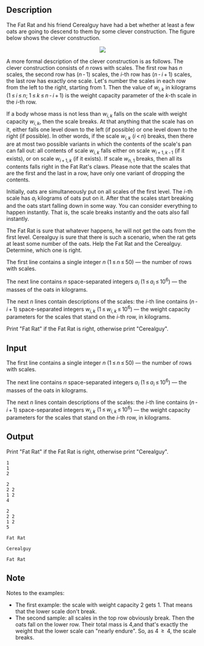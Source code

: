 ## Description

<div><p>The Fat Rat and his friend Сerealguy have had a bet whether at least a few oats are going to descend to them by some clever construction. The figure below shows the clever construction.</p><center> <img class="tex-graphics" src="file://foEYF8eG.png" style="max-width: 100.0%;max-height: 100.0%;"> </center><p>A more formal description of the clever construction is as follows. The clever construction consists of <span class="tex-span"><i>n</i></span> rows with scales. The first row has <span class="tex-span"><i>n</i></span> scales, the second row has <span class="tex-span">(<i>n</i> - 1)</span> scales, the <span class="tex-span"><i>i</i></span>-th row has <span class="tex-span">(<i>n</i> - <i>i</i> + 1)</span> scales, the last row has exactly one scale. Let's number the scales in each row from the left to the right, starting from <span class="tex-span">1</span>. Then the value of <span class="tex-span"><i>w</i><sub class="lower-index"><i>i</i>, <i>k</i></sub></span> in kilograms <span class="tex-span">(1 ≤ <i>i</i> ≤ <i>n</i>;&nbsp;1 ≤ <i>k</i> ≤ <i>n</i> - <i>i</i> + 1)</span> is the weight capacity parameter of the <span class="tex-span"><i>k</i></span>-th scale in the <span class="tex-span"><i>i</i></span>-th row. </p><p>If a body whose mass is not less than <span class="tex-span"><i>w</i><sub class="lower-index"><i>i</i>, <i>k</i></sub></span> falls on the scale with weight capacity <span class="tex-span"><i>w</i><sub class="lower-index"><i>i</i>, <i>k</i></sub></span>, then the scale breaks. At that anything that the scale has on it, either falls one level down to the left (if possible) or one level down to the right (if possible). In other words, if the scale <span class="tex-span"><i>w</i><sub class="lower-index"><i>i</i>, <i>k</i></sub></span> <span class="tex-span">(<i>i</i> &lt; <i>n</i>)</span> breaks, then there are at most two possible variants in which the contents of the scale's pan can fall out: <span class="tex-font-style-bf">all contents</span> of scale <span class="tex-span"><i>w</i><sub class="lower-index"><i>i</i>, <i>k</i></sub></span> falls either on scale <span class="tex-span"><i>w</i><sub class="lower-index"><i>i</i> + 1, <i>k</i> - 1</sub></span> (if it exists), or on scale <span class="tex-span"><i>w</i><sub class="lower-index"><i>i</i> + 1, <i>k</i></sub></span> (if it exists). If scale <span class="tex-span"><i>w</i><sub class="lower-index"><i>n</i>, 1</sub></span> breaks, then all its contents falls right in the Fat Rat's claws. Please note that the scales that are the first and the last in a row, have only one variant of dropping the contents.</p><p>Initially, oats are simultaneously put on all scales of the first level. The <span class="tex-span"><i>i</i></span>-th scale has <span class="tex-span"><i>a</i><sub class="lower-index"><i>i</i></sub></span> kilograms of oats put on it. After that the scales start breaking and the oats start falling down in some way. You can consider everything to happen instantly. That is, the scale breaks instantly and the oats also fall instantly.</p><p>The Fat Rat is sure that whatever happens, he will not get the oats from the first level. Cerealguy is sure that there is such a scenario, when the rat gets at least some number of the oats. Help the Fat Rat and the Cerealguy. Determine, which one is right.</p></div><div class="input-specification"><p>The first line contains a single integer <span class="tex-span"><i>n</i></span> <span class="tex-span">(1 ≤ <i>n</i> ≤ 50)</span> — the number of rows with scales.</p><p>The next line contains <span class="tex-span"><i>n</i></span> space-separated integers <span class="tex-span"><i>a</i><sub class="lower-index"><i>i</i></sub></span> <span class="tex-span">(1 ≤ <i>a</i><sub class="lower-index"><i>i</i></sub> ≤ 10<sup class="upper-index">6</sup>)</span> — the masses of the oats in kilograms.</p><p>The next <span class="tex-span"><i>n</i></span> lines contain descriptions of the scales: the <span class="tex-span"><i>i</i></span>-th line contains <span class="tex-span">(<i>n</i> - <i>i</i> + 1)</span> space-separated integers <span class="tex-span"><i>w</i><sub class="lower-index"><i>i</i>, <i>k</i></sub></span> <span class="tex-span">(1 ≤ <i>w</i><sub class="lower-index"><i>i</i>, <i>k</i></sub> ≤ 10<sup class="upper-index">6</sup>)</span> — the weight capacity parameters for the scales that stand on the <span class="tex-span"><i>i</i></span>-th row, in kilograms.</p></div><div class="output-specification"><p>Print "<span class="tex-font-style-tt">Fat Rat</span>" if the Fat Rat is right, otherwise print "<span class="tex-font-style-tt">Cerealguy</span>".</p></div>

## Input

<p>The first line contains a single integer <span class="tex-span"><i>n</i></span> <span class="tex-span">(1 ≤ <i>n</i> ≤ 50)</span> — the number of rows with scales.</p><p>The next line contains <span class="tex-span"><i>n</i></span> space-separated integers <span class="tex-span"><i>a</i><sub class="lower-index"><i>i</i></sub></span> <span class="tex-span">(1 ≤ <i>a</i><sub class="lower-index"><i>i</i></sub> ≤ 10<sup class="upper-index">6</sup>)</span> — the masses of the oats in kilograms.</p><p>The next <span class="tex-span"><i>n</i></span> lines contain descriptions of the scales: the <span class="tex-span"><i>i</i></span>-th line contains <span class="tex-span">(<i>n</i> - <i>i</i> + 1)</span> space-separated integers <span class="tex-span"><i>w</i><sub class="lower-index"><i>i</i>, <i>k</i></sub></span> <span class="tex-span">(1 ≤ <i>w</i><sub class="lower-index"><i>i</i>, <i>k</i></sub> ≤ 10<sup class="upper-index">6</sup>)</span> — the weight capacity parameters for the scales that stand on the <span class="tex-span"><i>i</i></span>-th row, in kilograms.</p>

## Output

<p>Print "<span class="tex-font-style-tt">Fat Rat</span>" if the Fat Rat is right, otherwise print "<span class="tex-font-style-tt">Cerealguy</span>".</p>





```input1
1
1
2

```




```input2
2
2 2
1 2
4

```




```input3
2
2 2
1 2
5

```




```output1
Fat Rat

```




```output2
Cerealguy

```




```output3
Fat Rat

```



## Note

<p>Notes to the examples: </p><ul> <li> The first example: the scale with weight capacity 2 gets 1. That means that the lower scale don't break. </li><li> The second sample: all scales in the top row obviously break. Then the oats fall on the lower row. Their total mass is 4,and that's exactly the weight that the lower scale can "nearly endure". So, as 4 <span class="tex-span"> ≥ </span> 4, the scale breaks.</li></ul>
